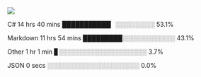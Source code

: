 <img src="https://github-readme-stats.vercel.app/api?username=YatsukiRenka&count_private=true&show_icons=true&icon_color=CE1D2D&text_color=718096&bg_color=00000000&hide_title=false&hide_border=true" />

C#         14 hrs 40 mins ███████████▏░░░░░░░░░  53.1%

Markdown   11 hrs 54 mins █████████░░░░░░░░░░░░  43.1%

Other      1 hr 1 min     ▊░░░░░░░░░░░░░░░░░░░░   3.7%

JSON       0 secs         ░░░░░░░░░░░░░░░░░░░░░   0.0%
